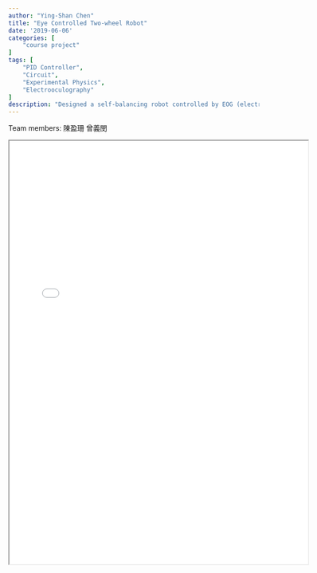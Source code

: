 ```yaml
---
author: "Ying-Shan Chen"
title: "Eye Controlled Two-wheel Robot"
date: '2019-06-06'
categories: [
    "course project"
]
tags: [
    "PID Controller",
    "Circuit",
    "Experimental Physics",
    "Electrooculography"
]
description: "Designed a self-balancing robot controlled by EOG (electrooculography), using eyeball potential profiles to determine movement direction."
---
```

Team members: 陳盈珊 曾義閔

<p align="center" >
    <iframe class="pdf" src="/self/pdf/projects_physics/EyeControlledTwowheelRobot/poster.pdf" width="600" height="850"> </iframe>
</p>